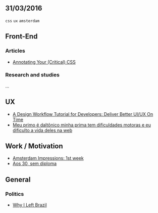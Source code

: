 31/03/2016
----------

`css` `ux` `amsterdam` 

## Front-End

### Articles

- [Annotating Your (Critical) CSS](https://css-tricks.com/annotating-critical-css/)

### Research and studies

...
 
## UX

- [A Design Workflow Tutorial for Developers: Deliver Better UI/UX On Time](https://uxplanet.org/a-design-workflow-tutorial-for-developers-deliver-better-ui-ux-on-time-ad9f0f9b8e01#.mgnm046eb)
- [Meu primo é daltônico minha prima tem dificuldades motoras e eu dificulto a vida deles na web](https://medium.com/@marcobrunobr/meu-primo-%C3%A9-dalt%C3%B4nico-minha-prima-tem-dificuldades-motoras-e-eu-dificulto-a-vida-deles-na-web-d54e83c2c559#.3toxsjska)

## Work / Motivation

- [Amsterdam Impressions: 1st week](https://medium.com/@dcaceiro/amsterdam-impressions-1st-week-3e59596fad07#.il2m09g09)
- [Aos 30, sem diploma](https://medium.com/brasil/aos-30-sem-diploma-2e448a3bd9ea#.10agjlqgv)
 
## General
 
### Politics

- [Why I Left Brazil](https://medium.com/@mika_peltola/why-i-left-brazil-1ce056c83735#.dxib0yilb)
